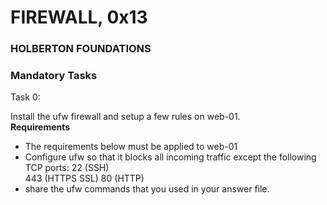 # FIREWALL, 0x13
### HOLBERTON FOUNDATIONS

### Mandatory Tasks
Task 0:  

Install the ufw firewall and setup a few rules on web-01.  
**Requirements**
- The requirements below must be applied to web-01  
- Configure ufw so that it blocks all incoming traffic except the following TCP ports:
  22 (SSH)  
  443 (HTTPS SSL)
  80 (HTTP)
- share the ufw commands that you used in your answer file.
